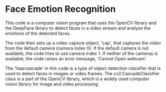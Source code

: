 # Face Emotion Recognition
This code is a computer vision program that uses the OpenCV library and the DeepFace library to detect faces in a video stream and analyze the emotions of the detected faces.

The code then sets up a video capture object, 'cap', that captures the video from the default camera (camera index 0). If the default camera is not available, the code tries to use camera index 1. If neither of the cameras is available, the code raises an error message, 'Cannot Open webcam'.

The 'haarcascade' in this code is a type of object detection classifier that is used to detect faces in images or video frames. The cv2.CascadeClassifier class is a part of the OpenCV library, which is a widely used computer vision library for image and video processing. 
